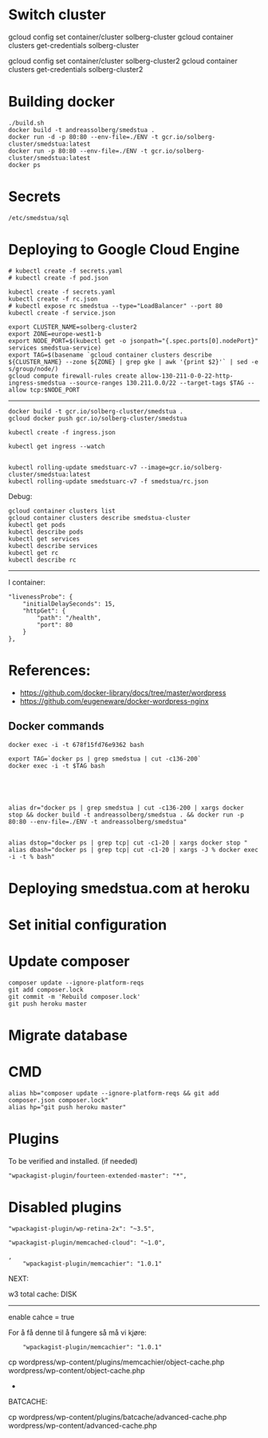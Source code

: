 
# Switch cluster

gcloud config set container/cluster solberg-cluster
gcloud container clusters get-credentials solberg-cluster


gcloud config set container/cluster solberg-cluster2
gcloud container clusters get-credentials solberg-cluster2


# Building docker

    
    ./build.sh
    docker build -t andreassolberg/smedstua .
    docker run -d -p 80:80 --env-file=./ENV -t gcr.io/solberg-cluster/smedstua:latest
    docker run -p 80:80 --env-file=./ENV -t gcr.io/solberg-cluster/smedstua:latest
    docker ps


# Secrets


    /etc/smedstua/sql


# Deploying to Google Cloud Engine

    # kubectl create -f secrets.yaml
    # kubectl create -f pod.json

    kubectl create -f secrets.yaml
    kubectl create -f rc.json
    # kubectl expose rc smedstua --type="LoadBalancer" --port 80
    kubectl create -f service.json

    export CLUSTER_NAME=solberg-cluster2
    export ZONE=europe-west1-b
    export NODE_PORT=$(kubectl get -o jsonpath="{.spec.ports[0].nodePort}" services smedstua-service)
    export TAG=$(basename `gcloud container clusters describe ${CLUSTER_NAME} --zone ${ZONE} | grep gke | awk '{print $2}'` | sed -e s/group/node/)
    gcloud compute firewall-rules create allow-130-211-0-0-22-http-ingress-smedstua --source-ranges 130.211.0.0/22 --target-tags $TAG --allow tcp:$NODE_PORT

-----

    docker build -t gcr.io/solberg-cluster/smedstua .
    gcloud docker push gcr.io/solberg-cluster/smedstua

    kubectl create -f ingress.json

    kubectl get ingress --watch


    kubectl rolling-update smedstuarc-v7 --image=gcr.io/solberg-cluster/smedstua:latest
    kubectl rolling-update smedstuarc-v7 -f smedstua/rc.json

Debug:

    gcloud container clusters list
    gcloud container clusters describe smedstua-cluster
    kubectl get pods
    kubectl describe pods
    kubectl get services
    kubectl describe services
    kubectl get rc
    kubectl describe rc


------

I container:

    "livenessProbe": {
        "initialDelaySeconds": 15,
        "httpGet": {
            "path": "/health",
            "port": 80
        }
    },

# References:

* https://github.com/docker-library/docs/tree/master/wordpress
* https://github.com/eugeneware/docker-wordpress-nginx


## Docker commands




    docker exec -i -t 678f15fd76e9362 bash

    export TAG=`docker ps | grep smedstua | cut -c136-200`
    docker exec -i -t $TAG bash

    



    alias dr="docker ps | grep smedstua | cut -c136-200 | xargs docker stop && docker build -t andreassolberg/smedstua . && docker run -p 80:80 --env-file=./ENV -t andreassolberg/smedstua"


    alias dstop="docker ps | grep tcp| cut -c1-20 | xargs docker stop "
    alias dbash="docker ps | grep tcp| cut -c1-20 | xargs -J % docker exec -i -t % bash"

# Deploying smedstua.com at heroku

# Set initial configuration


# Update composer

    composer update --ignore-platform-reqs
    git add composer.lock
    git commit -m 'Rebuild composer.lock'
    git push heroku master


# Migrate database







# CMD

    alias hb="composer update --ignore-platform-reqs && git add composer.json composer.lock"
    alias hp="git push heroku master"



# Plugins


To be verified and installed. (if needed)


    "wpackagist-plugin/fourteen-extended-master": "*",


# Disabled plugins


    "wpackagist-plugin/wp-retina-2x": "~3.5",

    "wpackagist-plugin/memcached-cloud": "~1.0",

    ,
        "wpackagist-plugin/memcachier": "1.0.1"



NEXT:

w3 total cache: DISK


---

enable cahce = true

For å få denne til å fungere så må vi kjøre:

        "wpackagist-plugin/memcachier": "1.0.1"

cp wordpress/wp-content/plugins/memcachier/object-cache.php wordpress/wp-content/object-cache.php


+

BATCACHE:

cp wordpress/wp-content/plugins/batcache/advanced-cache.php wordpress/wp-content/advanced-cache.php